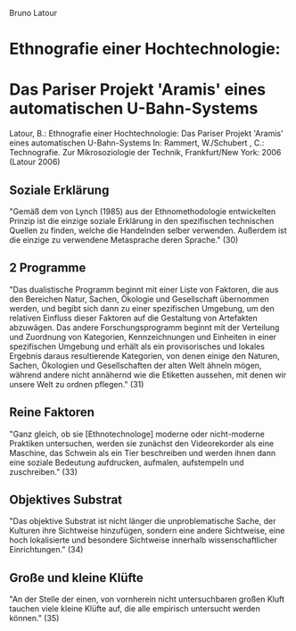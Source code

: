 Bruno Latour

# Ethnografie einer Hochtechnologie: 
# Das Pariser Projekt 'Aramis' eines automatischen U-Bahn-Systems

Latour, B.:
Ethnografie einer Hochtechnologie: Das Pariser Projekt 'Aramis' eines automatischen U-Bahn-Systems
In: Rammert, W./Schubert , C.:
Technografie. Zur Mikrosoziologie der Technik,
Frankfurt/New York: 2006
(Latour 2006)

## Soziale Erklärung
"Gemäß dem von Lynch (1985) aus der Ethnomethodologie entwickelten Prinzip ist die einzige soziale Erklärung in den spezifischen technischen Quellen zu finden, welche die Handelnden selber verwenden. Außerdem ist die einzige zu verwendene Metasprache deren Sprache." (30)

## 2 Programme
"Das dualistische Programm beginnt mit einer Liste von Faktoren, die aus den Bereichen Natur, Sachen, Ökologie und Gesellschaft übernommen werden, und begibt sich dann zu einer spezifischen Umgebung, um den relativen Einfluss dieser Faktoren auf die Gestaltung von Artefakten abzuwägen. Das andere Forschungsprogramm beginnt mit der Verteilung und Zuordnung von Kategorien, Kennzeichnungen und Einheiten in einer spezifischen Umgebung und erhält als ein provisorisches und lokales Ergebnis daraus resultierende Kategorien, von denen einige den Naturen, Sachen, Ökologien und Gesellschaften der alten Welt ähneln mögen, während andere nicht annähernd wie die Etiketten aussehen, mit denen wir unsere Welt zu ordnen pflegen." (31)

## Reine Faktoren
"Ganz gleich, ob sie [Ethnotechnologe] moderne  oder nicht-moderne Praktiken untersuchen, werden sie zunächst den Videorekorder als eine Maschine, das Schwein als ein Tier beschreiben und werden ihnen dann eine soziale Bedeutung aufdrucken, aufmalen, aufstempeln und zuschreiben." (33)

## Objektives Substrat
"Das objektive Substrat ist nicht länger die unproblematische Sache, der Kulturen ihre Sichtweise hinzufügen, sondern eine andere Sichtweise, eine hoch lokalisierte und besondere Sichtweise innerhalb wissenschaftlicher Einrichtungen." (34)

## Große und kleine Klüfte
"An der Stelle der einen, von vornherein nicht untersuchbaren großen Kluft tauchen viele kleine Klüfte auf, die alle empirisch untersucht werden können." (35)



